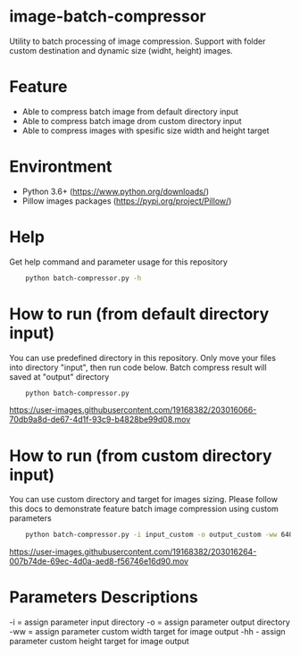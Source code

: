 # image-batch-compressor
Utility to batch processing of image compression. Support with folder custom destination and dynamic size (widht, height) images.

# Feature
- Able to compress batch image from default directory input
- Able to compress batch image drom custom directory input
- Able to compress images with spesific size width and height target

# Environtment
- Python 3.6+ (https://www.python.org/downloads/)
- Pillow images packages (https://pypi.org/project/Pillow/)

# Help
Get help command and parameter usage for this repository
```bash
    python batch-compressor.py -h
```

# How to run (from default directory input)
You can use predefined directory in this repository. Only move your files into directory "input", then run code below. Batch compress result will saved at "output" directory
```bash
    python batch-compressor.py
```


https://user-images.githubusercontent.com/19168382/203016066-70db9a8d-de67-4d1f-93c9-b4828be99d08.mov


# How to run (from custom directory input)
You can use custom directory and target for images sizing. Please follow this docs to demonstrate feature batch image compression using custom parameters
```bash
    python batch-compressor.py -i input_custom -o output_custom -ww 640 -hh 640
```


https://user-images.githubusercontent.com/19168382/203016264-007b74de-69ec-4d0a-aed8-f56746e16d90.mov


# Parameters Descriptions
-i = assign parameter input directory
-o = assign parameter output directory
-ww = assign parameter custom width target for image output
-hh - assign parameter custom height target for image output

